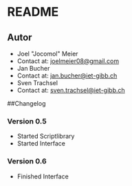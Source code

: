 # README
## Autor
- Joel "Jocomol" Meier
- Contact at: joelmeier08@gmail.com
- Jan Bucher
- Contact at: jan.bucher@iet-gibb.ch
- Sven Trachsel
- Contact at: sven.trachsel@iet-gibb.ch

##Changelog
### Version 0.5
- Started Scriptlibrary
- Started Interface

### Version 0.6 
- Finished Interface

